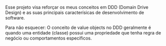 Esse projeto visa reforçar os meus conceitos em DDD (Domain Drive Design) e as suas principais caracterísicas de desenvolvimento de software.

Para não esquecer:
O conceito de value objects no DDD geralmente é quando uma entidade (classe) possui uma propriedade que tenha regra de negócio ou comportamentos específicos.
